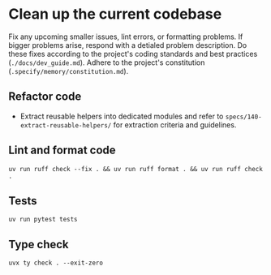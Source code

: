 # Clean up the current codebase

Fix any upcoming smaller issues, lint errors, or formatting problems. If bigger problems arise, respond with a detialed problem description. Do these fixes according to the project's coding standards and best practices (`./docs/dev_guide.md`).
Adhere to the project's constitution (`.specify/memory/constitution.md`).

## Refactor code
- Extract reusable helpers into dedicated modules and refer to `specs/140-extract-reusable-helpers/` for extraction criteria and guidelines.

## Lint and format code
`uv run ruff check --fix . && uv run ruff format . && uv run ruff check .`

## Tests
`uv run pytest tests`

## Type check
`uvx ty check . --exit-zero`

